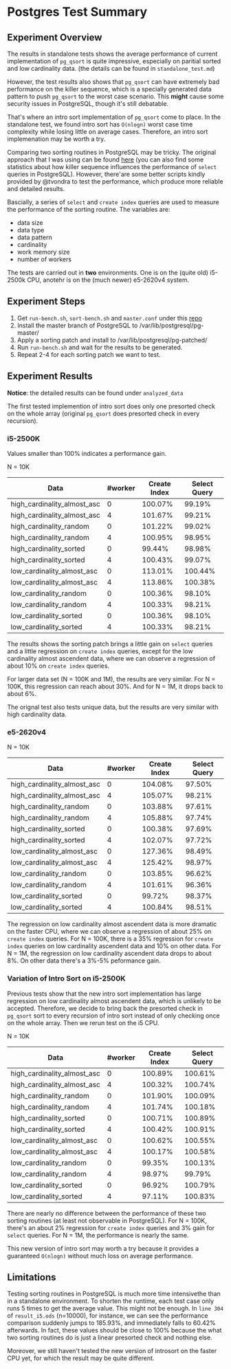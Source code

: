 # Postgres Test Summary

## Experiment Overview
The results in standalone tests shows the average performance of current implementation of ```pg_qsort``` is quite impressive, especially on paritial sorted and low cardinality data. (the details can be found in ```standalone_test.md```)

However, the test results also shows that ```pg_qsort``` can have extremely bad performance on the killer sequence, which is a specially generated data pattern to push ```pg_qsort``` to the worst case scenario. This **might** cause some security issues in PostgreSQL, though it's still debatable.

That's where an intro sort implementation of ```pg_qsort``` come to place. In the standalone test, we found intro sort has ```O(nlogn)``` worst case time complexity while losing little on average cases. Therefore, an intro sort implemenation may be worth a try.

Comparing two sorting routines in PostgreSQL may be tricky. The original approach that I was using can be found [here](https://github.com/Strider-Alex/GSoC-2018-archive/blob/master/reports/new_qsort_report.pdf) (you can also find some statistics about how killer sequence influences the performance of ```select``` queries in PostgreSQL). However, there'are some better scripts kindly provided by @tvondra to test the performance, which produce more reliable and detailed results. 

Bascially, a series of ```select``` and ```create index``` queries are used to measure the performance of the sorting routine. The variables are:
- data size
- data type
- data pattern
- cardinality
- work memory size
- number of workers

The tests are carried out in **two** environments. One is on the (quite old) i5-2500k CPU, anotehr is on the (much newer) e5-2620v4 system. 

## Experiment Steps
1. Get ```run-bench.sh```, ```sort-bench.sh``` and ```master.conf``` under this [repo](https://bitbucket.org/tvondra/sort-intro-sort-i5-2/src)
2. Install the master branch of PostgreSQL to /var/lib/postgresql/pg-master/
3. Apply a sorting patch and install to /var/lib/postgresql/pg-patched/
4. Run ```run-bench.sh``` and wait for the results to be generated.
5. Repeat 2-4 for each sorting patch we want to test.

## Experiment Results

**Notice**: the detailed results can be found under ```analyzed_data```

The first tested implemention of intro sort does only one presorted check on the whole array (original ```pg_qsort``` does presorted check in every recursion).

### i5-2500K

Values smaller than 100% indicates a performance gain.

N = 10K

| Data | #worker | Create Index | Select Query |
| --- | --- |---| ---|
| high_cardinality_almost_asc| 0 | 100.07% | 99.19% |
| high_cardinality_almost_asc| 4 | 101.67% | 99.21% |
| high_cardinality_random| 0 | 101.22% | 99.02% |
| high_cardinality_random| 4 | 100.95% | 98.95% |
| high_cardinality_sorted| 0 | 99.44% | 98.98% |
| high_cardinality_sorted| 4 | 100.43% | 99.07% |
| low_cardinality_almost_asc| 0 | 113.01% | 100.44% |
| low_cardinality_almost_asc| 4 | 113.86% | 100.38% |
| low_cardinality_random| 0 | 100.36% | 98.10% |
| low_cardinality_random| 4 | 100.33% | 98.21% |
| low_cardinality_sorted| 0 | 100.36% | 98.10% |
| low_cardinality_sorted| 4 | 100.33% | 98.21% |

The results shows the sorting patch brings a little gain on ```select``` queries and a little regression on ```create index``` queries, except for the low cardinality almost ascendent data, where we can observe a regression of about 10% on ```create index``` queries.

For larger data set (N = 100K and 1M), the results are  very similar. For N = 100K, this regression can reach about 30%. And for N = 1M, it drops back to about 6%.

The orignal test also tests unique data, but the results are very similar with high cardinality data.

### e5-2620v4

N = 10K

| Data | #worker | Create Index | Select Query |
| --- | --- |---| ---|
| high_cardinality_almost_asc| 0 | 104.08% | 97.50% |
| high_cardinality_almost_asc| 4 | 105.07% | 98.21% |
| high_cardinality_random| 0 | 103.88% | 97.61% |
| high_cardinality_random| 4 | 105.88% | 97.74% |
| high_cardinality_sorted| 0 | 100.38% | 97.69% |
| high_cardinality_sorted| 4 | 102.07% | 97.72% |
| low_cardinality_almost_asc| 0 | 127.36% | 98.49% |
| low_cardinality_almost_asc| 4 | 125.42% | 98.97% |
| low_cardinality_random| 0 | 103.85% | 96.62% |
| low_cardinality_random| 4 | 101.61% | 96.36% |
| low_cardinality_sorted| 0 | 99.72% | 98.37% |
| low_cardinality_sorted| 4 | 100.84% | 98.51% |

The regression on low cardinality almost ascendent data is more dramatic on the faster CPU, where we can observe a regression of about 25% on ```create index``` queries. For N = 100K, there is a 35% regression for ```create index``` queries on low cardinality ascendent data and 10% on other data. For N = 1M, the regression on low cardinality ascendent data drops to about 8%. On other data there's a 3%-5% peformance gain.

### Variation of Intro Sort on i5-2500K
Previous tests show that the new intro sort implementation has large regression on low cardinality almost ascendent data, which is unlikely to be accepted. Therefore, we decide to bring back the presorted check in ```pg_qsort``` sort to every recursion of intro sort instead of only checking once on the whole array. Then we rerun test on the i5 CPU.

N = 10K

| Data | #worker | Create Index | Select Query |
| --- | --- |---| ---|
| high_cardinality_almost_asc| 0 | 100.89% | 100.61% |
| high_cardinality_almost_asc| 4 | 100.32% | 100.74% |
| high_cardinality_random| 0 | 101.90% | 100.09% |
| high_cardinality_random| 4 | 101.74% | 100.18% |
| high_cardinality_sorted| 0 | 100.71% | 100.89% |
| high_cardinality_sorted| 4 | 100.42% | 100.91% |
| low_cardinality_almost_asc| 0 | 100.62% | 100.55% |
| low_cardinality_almost_asc| 4 | 100.17% | 100.58% |
| low_cardinality_random| 0 | 99.35% | 100.13% |
| low_cardinality_random| 4 | 98.97% | 99.79% |
| low_cardinality_sorted| 0 | 96.92% | 100.79% |
| low_cardinality_sorted| 4 | 97.11% | 100.83% |

There are nearly no difference between the performance of these two sorting routines (at least not observable in PostgreSQL). For N = 100K, there's an about 2% regression for ```create index``` queries and 3% gain for ```select``` queries. For N = 1M, the performance is nearly the same.

This new version of intro sort may worth a try because it provides a guaranteed ```O(nlogn)``` without much loss on average performance. 

## Limitations
Testing sorting routines in PostgreSQL is much more time intensivethe than in a standalone environment. To shorten the runtime, each test case only runs 5 times to get the average value. This might not be enough. In ```line 304``` of ```result_i5.ods``` (n=10000), for instance, we can see the performance comparison suddenly jumps to 185.93%, and immediately falls to 60.42%
afterwards. In fact, these values should be close to 100% because the what two sorting routines do is just a linear presorted check and nothing else.

Moreover, we still haven't tested the new version of introsort on the faster CPU yet, for which the result may be quite different. 
